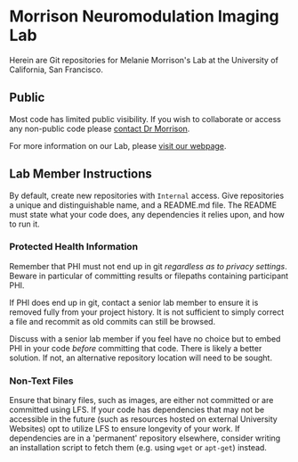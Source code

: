 # Morrison Neuromodulation Imaging Lab 

Herein are Git repositories for Melanie Morrison's Lab at the University of California, San Francisco.

## Public

Most code has limited public visibility. If you wish to collaborate or access any non-public code please [contact Dr Morrison](https://profiles.ucsf.edu/melanie.morrison).

For more information on our Lab, please [visit our webpage](https://morrisonlab.ucsf.edu/).

## Lab Member Instructions

By default, create new repositories with `Internal` access. Give repositories a unique and distinguishable name, and a README.md file. The README must state what your code does, any dependencies it relies upon, and how to run it.

### Protected Health Information 
Remember that PHI must not end up in git *regardless as to privacy settings*. Beware in particular of committing results or filepaths containing participant PHI. 

If PHI does end up in git, contact a senior lab member to ensure it is removed fully from your project history. It is not sufficient to simply correct a file and recommit as old commits can still be browsed.

Discuss with a senior lab member if you feel have no choice but to embed PHI in your code _before_ committing that code. There is likely a better solution. If not, an alternative repository location will need to be sought.

### Non-Text Files

Ensure that binary files, such as images, are either not committed or are committed using LFS. If your code has dependencies that may not be accessible in the future (such as resources hosted on external University Websites) opt to utilize LFS to ensure longevity of your work. If dependencies are in a 'permanent' repository elsewhere, consider writing an installation script to fetch them (e.g. using `wget` or `apt-get`) instead.
